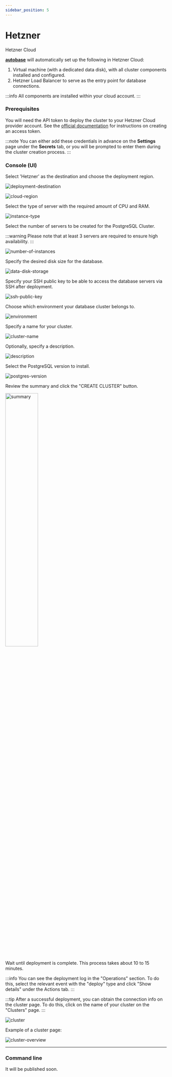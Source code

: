 ```yaml
---
sidebar_position: 5
---
```


# Hetzner

Hetzner Cloud

**[autobase](https://github.com/vitabaks/autobase)** will automatically set up the following in Hetzner Cloud:

1. Virtual machine (with a dedicated data disk), with all cluster components installed and configured.
2. Hetzner Load Balancer to serve as the entry point for database connections.

:::info
All components are installed within your cloud account.
:::

### Prerequisites

You will need the API token to deploy the cluster to your Hetzner Cloud provider account.
See the [official documentation](https://docs.hetzner.com/cloud/api/getting-started/generating-api-token/) for instructions on creating an access token.

:::note
You can either add these credentials in advance on the **Settings** page under the **Secrets** tab, or you will be prompted to enter them during the cluster creation process.
:::

### Console (UI)

Select 'Hetzner' as the destination and choose the deployment region.

![deployment-destination](/img/deployment-destination-hetzner.png)

![cloud-region](/img/cloud-region-hetzner.png)

Select the type of server with the required amount of CPU and RAM.

![instance-type](/img/instance-type-hetzner.png)

Select the number of servers to be created for the PostgreSQL Cluster.

:::warning
Please note that at least 3 servers are required to ensure high availability.
:::

![number-of-instances](/img/number-of-instances.png)

Specify the desired disk size for the database.

![data-disk-storage](/img/data-disk-storage-hetzner.png)

Specify your SSH public key to be able to access the database servers via SSH after deployment.

![ssh-public-key](/img/ssh-public-key.png)

Choose which environment your database cluster belongs to.

![environment](/img/environment.png)

Specify a name for your cluster.

![cluster-name](/img/cluster-name.png)

Optionally, specify a description.

![description](/img/description.png)

Select the PostgreSQL version to install.

![postgres-version](/img/postgres-version.png)

Review the summary and click the "CREATE CLUSTER" button.

<p align="left">
  <img src={require('@site/static/img/summary-hetzner.png').default} alt="summary" width="45%"/>
</p>

Wait until deployment is complete. This process takes about 10 to 15 minutes.

:::info
You can see the deployment log in the "Operations" section. To do this, select the relevant event with the "deploy" type and click "Show details" under the Actions tab.
:::

:::tip
After a successful deployment, you can obtain the connection info on the cluster page. To do this, click on the name of your cluster on the "Clusters" page.
:::

![сluster](/img/сluster.png)

Example of a cluster page:

![cluster-overview](/img/cluster-overview.png)

---

### Command line

It will be published soon.
